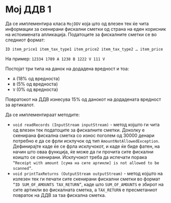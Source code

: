 # Мој ДДВ 1

Да се имплементира класа `MojDDV` која што од влезен тек ќе чита информации за скенирани фискални сметки од страна на
еден корисник на истоимената апликација. Податоците за фискалните сметки се во следниот формат:

`ID item_price1 item_tax_type1 item_price2 item_tax_type2 … item_price`

На пример: `12334 1789 А 1238 B 1222 V 111 V`

Постојат три типа на данок на додадена вредност и тоа:

- `А` (18% од вредноста)
- `B` (5% од вредноста)
- `V` (0% од вредноста)

Повратокот на ДДВ изнесува 15% од данокот на додадената вредност за артикалот.

Да се имплементираат методите:

- `void readRecords (InputStream inputStream)` - метод којшто ги чита од влезен тек податоците за фискалните сметки.
  Доколку е скенирана фискална сметка со износ поголем од 30000 денари потребно е да се фрли исклучок од тип
  `AmountNotAllowedException`. Дефинирајте каде ќе се фрла исклучокот, и каде ќе биде фатен, на начин што оваа функција,
  ќе може да ги прочита сите фискални коишто се скенирани. Исклучокот треба да испечати
  порака `“Receipt with amount [сума на сите артикли] is not allowed to be scanned”`.
- `void printTaxReturns (OutputStream outputStream)` - метод којшто на излезен тек ги печати сите скенирани фискални
  сметки во формат `“ID SUM_OF_AMOUNTS TAX_RETURN”`, каде што `SUM_OF_AMOUNTS` e збирот на сите артикли во фискалната
  сметка, а `TAX_RETURN` е пресметаниот повраток на ДДВ за таа фискална сметка.